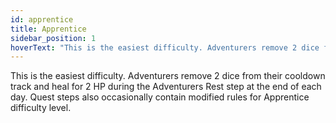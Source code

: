 ```yaml
---
id: apprentice
title: Apprentice
sidebar_position: 1
hoverText: "This is the easiest difficulty. Adventurers remove 2 dice from their cooldown track and heal for 2 HP during the Adventurers Rest step at the end of each day. Quest steps also occasionally contain modified rules for Apprentice difficulty level."
---
```


This is the easiest difficulty. Adventurers remove 2 dice from their cooldown track and heal for 2 HP during the Adventurers Rest step at the end of each day. Quest steps also occasionally contain modified rules for Apprentice difficulty level.